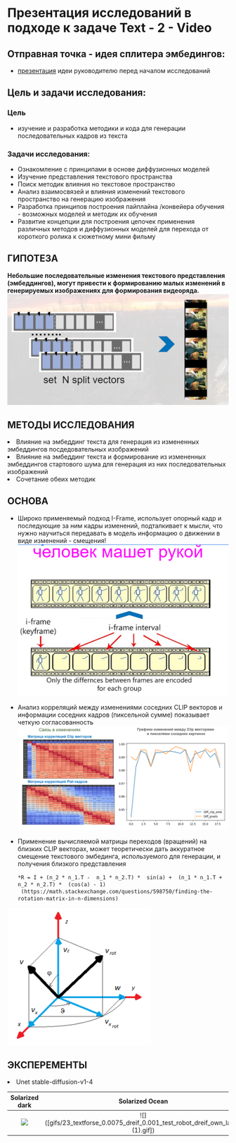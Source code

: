 
# Презентация исследований в подходе к задаче Text - 2 - Video

## Отправная точка - идея сплитера эмбедингов:
- [презентация](https://drive.google.com/file/d/1pAPhVM_eh3-WU_iY04GDMMV648D3NOhd/view?usp=sharing) идеи руководителю перед началом исследований

## Цель и задачи исследования:
### Цель 
- изучение и разработка методики и кода для генерации последовательных кадров из текста
### Задачи исследования:
- Ознакомление с принципами в основе диффузионных моделей
- Изучение представления текстового пространства
- Поиск методик влияния но текстовое пространство
- Анализ взаимосвязей и влияния изменений текстового пространство на генерацию изображения 
- Разработка принципов построения пайплайна /конвейера обучения - возможных моделей и методик их обучения
- Развитие концепции для построения цепочек применения различных методов и диффузионных моделей для перехода от короткого ролика к сюжетному мини фильму

## ГИПОТЕЗА
**Небольшие последовательные изменения текстового представления (эмбеддингов), могут привести к формированию малых изменений в генерируемых изображениях для формирования видеоряда.**
![Alt text](images/spliting.png)


## МЕТОДЫ ИССЛЕДОВАНИЯ
<li> Влияние на эмбеддинг текста для генерация из измененных эмбеддингов посдедовательных изображений 
<li> Влияние на эмбеддинг текста и формирование из измененных эмбеддингов стартового шума для генерация из них последовательных изображений
<li> Сочетание обеих методик

## ОСНОВА
- Широко применяемый подход I-Frame, использует опорный кадр и последующие за ним кадры изменений, подталкивает к мысли, что нужно научиться передавать в модель информацию о движении в виде изменений - смещения!
![Alt text](images/i_frame.png)

- Анализ корреляций между изменениями соседних CLIP векторов и информации соседних кадров (пиксельной сумме) показывает четкую согласованность
![Alt text](images/clip_pixels.png)

- Применение вычисляемой матрицы переходов (вращений) на близких CLIP векторах, может теоретически дать аккуратное смещение текстового эмбединга, используемого для генерации, и получения близкого представления

      *R = I + (n_2 * n_1.T -  n_1 * n_2.T) *  sin(a) +  (n_1 * n_1.T +  n_2 * n_2.T) *  (cos(a) - 1)
       (https://math.stackexchange.com/questions/598750/finding-the-rotation-matrix-in-n-dimensions)

![Alt text](images/decart.png)
  
## ЭКСПЕРЕМЕНТЫ
<li>  Unet stable-diffusion-v1-4
     
Solarized dark             |  Solarized Ocean
:-------------------------:|:-------------------------:
![]([https://...Dark.png](https://drive.google.com/file/d/1vMjnMGKsfqUEjuCVTj9J6GVmhOZibWq1/view?usp=sharing)https://drive.google.com/file/d/1vMjnMGKsfqUEjuCVTj9J6GVmhOZibWq1/view?usp=sharing)  |  ![]([gifs/23_textforse_0.0075_dreif_0.001_test_robot_dreif_own_latent (1).gif])
